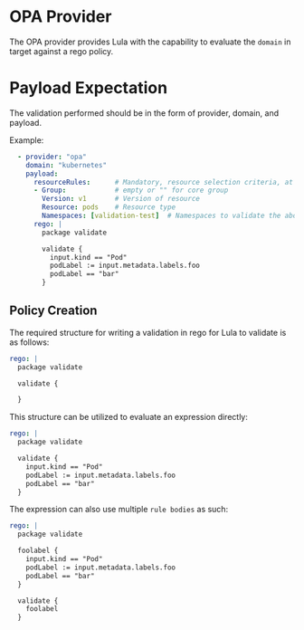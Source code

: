 # OPA Provider

The OPA provider provides Lula with the capability to evaluate the `domain` in target against a rego policy. 

# Payload Expectation

The validation performed should be in the form of provider, domain, and payload.

Example:
```yaml
  - provider: "opa"
    domain: "kubernetes"
    payload:
      resourceRules:      # Mandatory, resource selection criteria, at least one resource rule is required
      - Group:            # empty or "" for core group
        Version: v1       # Version of resource
        Resource: pods    # Resource type
        Namespaces: [validation-test]  # Namespaces to validate the above resources in. Empty or "" for all namespaces or non-namespaced resources
      rego: |
        package validate 

        validate {
          input.kind == "Pod"
          podLabel := input.metadata.labels.foo
          podLabel == "bar"
        }
```


## Policy Creation

The required structure for writing a validation in rego for Lula to validate is as follows:

```yaml
rego: |
  package validate 

  validate {

  }
```

This structure can be utilized to evaluate an expression directly:

```yaml
rego: |
  package validate 

  validate {
    input.kind == "Pod"
    podLabel := input.metadata.labels.foo
    podLabel == "bar"
  }
```

The expression can also use multiple `rule bodies` as such:

```yaml
rego: |
  package validate

  foolabel {
    input.kind == "Pod"
    podLabel := input.metadata.labels.foo
    podLabel == "bar"
  }

  validate {
    foolabel
  }
```